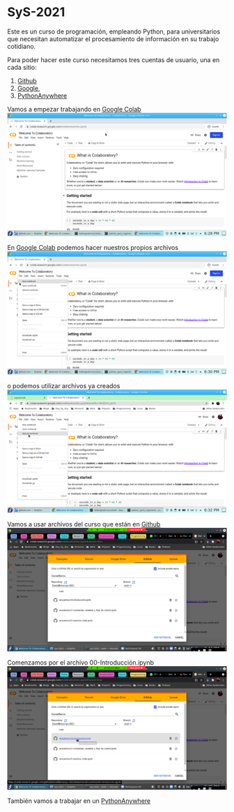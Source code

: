 # SyS-2021

Este es un curso de programación, empleando Python, para universitarios que
necesitan automatizar el procesamiento de información en su trabajo cotidiano.

Para poder hacer este curso necesitamos tres cuentas de usuario, una en cada sitio:
1. [Github](https://www.github.com/") 
2. [Google](https://google.com), 
3. [PythonAnywhere](https://www.pythonanywhere.com/") 


Vamos a empezar trabajando en [Google Colab](https://colab.research.google.com/)
![Google Colab](./encuentros/images/alpha.png)

En [Google Colab](https://colab.research.google.com/) podemos hacer nuestros propios archivos
![Cuaderno nuevo](./encuentros/images/bravo.png)

o podemos utilizar archivos ya creados 
![Google Colab](./encuentros/images/charlie.png)

Vamos a usar archivos del curso que están en [Github](https://github.com/DanielBerns/sys-2021)
![Cuaderno nuevo](./encuentros/images/delta.png)

Comenzamos por el archivo 00-Introducción.ipynb
![Google Colab](./encuentros/images/echo.png)

También vamos a trabajar en un [PythonAnywhere](https://www.pythonanywhere.com/)
